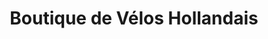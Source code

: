 ---
title: "Boutique de Vélos Hollandais"
url: /paris/boutique-de-velos-hollandais/
shop: Fahrrad
---